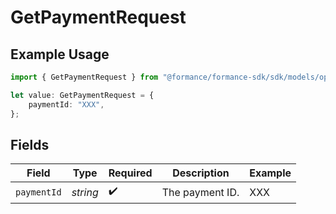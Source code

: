 # GetPaymentRequest

## Example Usage

```typescript
import { GetPaymentRequest } from "@formance/formance-sdk/sdk/models/operations";

let value: GetPaymentRequest = {
    paymentId: "XXX",
};
```

## Fields

| Field              | Type               | Required           | Description        | Example            |
| ------------------ | ------------------ | ------------------ | ------------------ | ------------------ |
| `paymentId`        | *string*           | :heavy_check_mark: | The payment ID.    | XXX                |